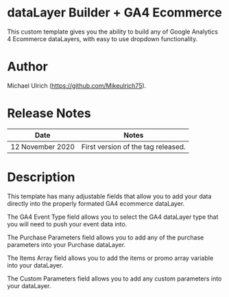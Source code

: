 # dataLayer Builder + GA4 Ecommerce
This custom template gives you the ability to build any of Google Analytics 4 Ecommerce dataLayers, with easy to use dropdown functionality.

# Author
Michael Ulrich (https://github.com/Mikeulrich75).

# Release Notes
| Date | Notes |
|-------|-------|
| 12 November 2020 | First version of the tag released. |

# Description
This template has many adjustable fields that allow you to add your data directly into the properly formated GA4 ecommerce dataLayer.

The GA4 Event Type field allows you to select the GA4 dataLayer type that you will need to push your event data into.

The Purchase Parameters field allows you to add any of the purchase parameters into your Purchase dataLayer.

The Items Array field allows you to add the items or promo array variable into your dataLayer.

The Custom Parameters field allows you to add any custom parameters into your dataLayer.
